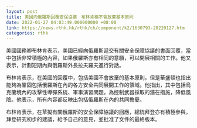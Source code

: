 ```yaml
---
layout: post
title: 美國向俄羅斯回覆安保協議　布林肯稱不會放棄基本原則
date: 2022-01-27 04:03:49.000000000 +08:00
link: https://news.rthk.hk/rthk/ch/component/k2/1630793-20220127.htm
categories: rthk
---
```


美國國務卿布林肯表示，美國已經向俄羅斯遞交有關安全保障協議的書面回覆，當中包括非常積極的內容，如果俄羅斯亦有相同的意願，可以開展相關的工作。他又表示，計劃短期內與俄羅斯外長拉夫羅夫進行對話。

布林肯表示，在美國的回覆中，包括美國不會放棄的基本原則，但是華盛頓也指出能夠為鞏固包括俄羅斯在內的各方安全共同展開工作的領域。他指出，其中包括烏克蘭境內的攻擊性導彈系統、軍事演習問題，為控制武器採取的潛在措施，降低風險。他表示，所有內容都反映出包括俄羅斯在內的共同擔憂。

布林肯表示，在草擬有關俄羅斯的安全保障協議的回應，總統拜登亦有積極參與，拜登研究初步的建議，給予自己的意見，並批准了文件的最終版本。
